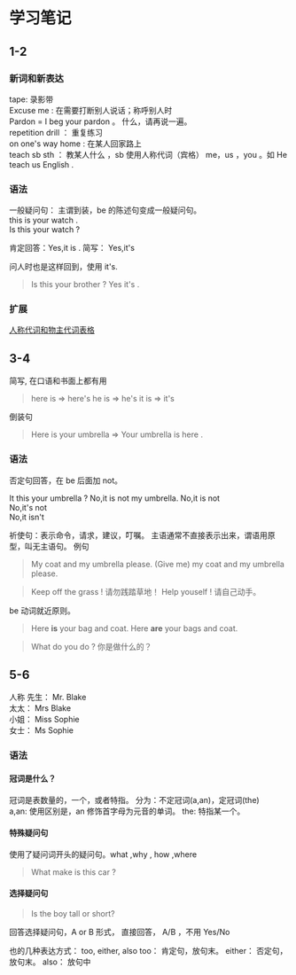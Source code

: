 # 学习笔记

## 1-2

### 新词和新表达

tape: 录影带  
Excuse me : 在需要打断别人说话；称呼别人时  
Pardon = I beg your pardon 。 什么，请再说一遍。  
repetition drill ： 重复练习  
on one's way home : 在某人回家路上  
teach sb sth ： 教某人什么 ，sb 使用人称代词（宾格） me，us ，you 。如 He teach us English .

### 语法

一般疑问句： 主谓到装，be 的陈述句变成一般疑问句。  
this is your watch .  
Is this your watch ?

肯定回答：Yes,it is . 简写： Yes,it's

问人时也是这样回到，使用 it's.

> Is this your brother ?
> Yes it's .

### 扩展

[人称代词和物主代词表格](https://en-grammar.xiao84.com/201707/29116.html)

## 3-4

简写, 在口语和书面上都有用

> here is => here's
> he is => he's
> it is => it's

倒装句

> Here is your umbrella => Your umbrella is here .

### 语法

否定句回答，在 be 后面加 not。

It this your umbrella ?
No,it is not my umbrella.
No,it is not  
No,it's not  
No,it isn't

祈使句：表示命令，请求，建议，叮嘱。
主语通常不直接表示出来，谓语用原型，叫无主语句。
例句

> My coat and my umbrella please.
> (Give me) my coat and my umbrella please.

> Keep off the grass ! 请勿践踏草地！
> Help youself ! 请自己动手。

be 动词就近原则。

> Here **is** your bag and coat.
> Here **are** your bags and coat.

> What do you do ? 你是做什么的？

## 5-6

人称
先生： Mr. Blake  
太太： Mrs Blake  
小姐： Miss Sophie  
女士： Ms Sophie

### 语法

#### 冠词是什么？

冠词是表数量的，一个，或者特指。 分为：不定冠词(a,an)，定冠词(the)  
a,an: 使用区别是，an 修饰首字母为元音的单词。
the: 特指某一个。

#### 特殊疑问句

使用了疑问词开头的疑问句。what ,why , how ,where

> What make is this car ?

#### 选择疑问句

> Is the boy tall or short?

回答选择疑问句，A or B 形式， 直接回答， A/B ，不用 Yes/No

也的几种表达方式： too, either, also
too： 肯定句，放句末。
either： 否定句，放句末。
also： 放句中
